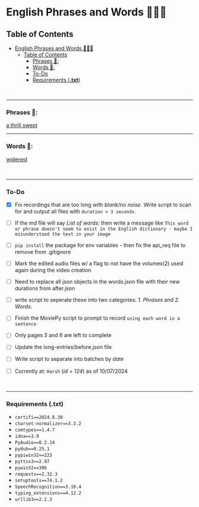 # English Phrases and Words 📰📃😃

## Table of Contents

- [English Phrases and Words 📰📃😃](#english-phrases-and-words-)
  - [Table of Contents](#table-of-contents)
    - [Phrases 📃:](#phrases-)
    - [Words 📃:](#words-)
    - [To-Do](#to-do)
    - [Requirements (**.txt**)](#requirements-txt)

<br/>

---

### Phrases 📃:

[a thrill swept](md/phrases/along-the.md)

---

### Words 📃:

[widened](md/words/alley.md)

<br/>

---

### To-Do

- [X] Fix recordings that are too long with *blank/no noise*. Write script to scan for and output all files with `duration > 3 seconds`. 
  
- [ ] If the md file will say *List of words:* then write a message like `This word or phrase doesn't seem to exist in the English dictionary - maybe I misunderstood the text in your image`

- [ ] `pip install` the package for env variables - then fix the api_req file to remove from .gitignore
- [ ] Mark the edited audio files w/ a flag to not have the volumex(2) used again during the video creation
- [ ] Need to replace all json objects in the words.json file with their new durations from after.json 

- [ ] write script to seperate these into two categories: *1. Phrases* and *2. Words*.
- [ ] Finish the MoviePy script to prompt to record `using each word in a sentence` 
- [ ] Only pages *5* and *6* are left to complete
- [ ] Update the long-entries/before.json file
- [ ] Write script to separate into batches by *date*
- [ ] Currently at: `Harsh` (*id = 124*) as of 10/07/2024

<br/>

---

### Requirements (**.txt**)

- `certifi==2024.8.30`
- `charset-normalizer==3.3.2`
- `comtypes==1.4.7`
- `idna==3.9`
- `PyAudio==0.2.14`
- `pydub==0.25.1`
- `pypiwin32==223`
- `pyttsx3==2.97`
- `pywin32==306`
- `requests==2.32.3`
- `setuptools==74.1.2`
- `SpeechRecognition==3.10.4`
- `typing_extensions==4.12.2`
- `urllib3==2.2.3`
